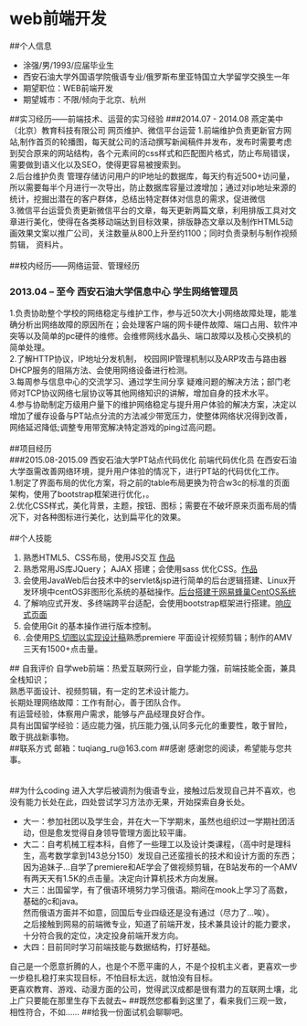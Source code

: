 # web前端开发
##个人信息
<ul>
		<li>涂强/男/1993/应届毕业生</li>
		<li>西安石油大学外国语学院俄语专业/俄罗斯布里亚特国立大学留学交换生一年</li>
		<li>期望职位：WEB前端开发</li>
		<li>期望城市：不限/倾向于北京、杭州</li>
</ul>

##实习经历——前端技术、运营的实习经验
###2014.07 - 2014.08  燕定美中（北京）教育科技有限公司  网页维护、微信平台运营
1.前端维护负责更新官方网站,制作首页的轮播图，每天就公司的活动撰写新闻稿件并发布，发布时需要考虑到契合原来的网站结构，各个元素间的css样式和匹配图片格式，防止布局错误，需要做到语义化以及SEO，使得更容易被搜索到。<br>
2.后台维护负责 管理存储访问用户的IP地址的数据库，每天约有近500+访问量，所以需要每半个月进行一次导出，防止数据库容量过渡增加；通过对ip地址来源的统计，挖掘出潜在的客户群体，总结出特定群体对信息的需求，促进微信<br>
3.微信平台运营负责更新微信平台的文章，每天更新两篇文章，利用排版工具对文章进行美化，使得在各类移动端达到目标效果，排版静态文章以及制作HTML5动画效果文案以推广公司，关注数量从800上升至约1100；同时负责录制与制作视频剪辑， 资料片。<br>
<br>
##校内经历——网络运营、管理经历
### 2013.04 – 至今  西安石油大学信息中心	学生网络管理员
1.负责协助整个学校的网络稳定与维护工作，参与近50次大小网络故障处理，能准确分析出网络故障的原因所在；会处理客户端的网卡硬件故障、端口占用、软件冲突等以及简单的pc硬件的维修。会维修网线水晶头、端口故障以及核心交换机的简单处理。<br>
2.了解HTTP协议，IP地址分发机制，  校园网IP管理机制以及ARP攻击与路由器DHCP服务的阻隔方法、会使用网络设备进行检测。<br>
3.每周参与信息中心的交流学习、通过学生间分享 疑难问题的解决方法；部门老师对TCP协议网络七层协议等其他网络知识的讲解，增加自身的技术水平。<br>
4.参与协助制定万级用户量下的维护网络稳定与提升用户体验的解决方案，决定以增加了缓存设备与PT站点分流的方法减少带宽压力，使整体网络状况得到改善，网络延迟降低;调整专用带宽解决特定游戏的ping过高问题。<br>
<br>
##项目经历	
###2015.08-2015.09	西安石油大学PT站点代码优化	前端代码优化员
在西安石油大学亟需改善网络环境，提升用户体验的情况下，进行PT站的代码优化工作。<br>
1.制定了界面布局的优化方案，将之前的table布局更换为符合w3c的标准的页面架构，使用了bootstrap框架进行优化，。<br>
2.优化CSS样式，美化背景，主题，按钮、图标；需要在不破坏原来页面布局的情况下，对各种图标进行美化，达到扁平化的效果。<br>
<br>
##个人技能
<ol>
		<li>熟悉HTML5、CSS布局，使用JS交互  <a href="https://youlitu.github.io/Project/javaScriptFor12/javascriptFor12-index.html">作品</a></li>
		<li>熟悉常用JS库JQuery； AJAX 搭建；会使用sass 优化CSS。<a href="https://youlitu.github.io/">作品</a></li>
		<li>会使用JavaWeb后台技术中的servlet&jsp进行简单的后台逻辑搭建、Linux开发环境中centOS非图形化系统的基础操作。<a href="https://youlitu.github.io/Project/module/moduleTestIndex.html">后台搭建于网易蜂巢CentOS系统</a></li>
		<li>了解响应式开发、多终端跨平台适配，会使用bootstrap框架进行搭建。<a href="https://youlitu.github.io/Project/Gitify/PeojectGitify.html">响应式页面</a></li>
		<li>会使用Git 的基本操作进行版本控制。</li>
		<li>.会使用<a href="https://youlitu.github.io/Project/caso/casoIndex.html ">PS 切图以实现设计稿</a>熟悉premiere 平面设计视频剪辑；制作的AMV三天有1500+点击量。</li>
</ol>
## 自我评价	
自学web前端：热爱互联网行业，自学能力强，前端技能全面，兼具全栈知识；<br>
熟悉平面设计、视频剪辑，有一定的艺术设计能力。<br>
长期处理网络故障：工作有耐心，善于团队合作。<br>
有运营经验，体察用户需求，能够与产品经理良好合作。<br>
具有出国留学经验：适应能力强，抗压能力强,认同多元化的重要性，敢于冒险，敢于挑战新事物。<br>
##联系方式
邮箱：tuqiang_ru@163.com
##感谢
感谢您的阅读，希望能与您共事。
<br><br><br>
##为什么coding
进入大学后被调剂为俄语专业，接触过后发现自己并不喜欢，也没有能力长处在此，四处尝试学习方法亦无果，开始探索自身长处。
	<ul>
		<li>大一：参加社团以及学生会，并在大一下学期末，虽然也组织过一学期社团活动，但是愈发觉得自身领导管理方面比较平庸。</li>
		<li>大二：自考机械工程本科，自修了一些理工以及设计类课程，（高中时是理科生，高考数学拿到143总分150）发现自己还蛮擅长的技术和设计方面的东西；<br>因为追妹子...自学了premiere和AE学会了做视频剪辑，在B站发布的一个AMV有两天天有1.5K的点击量。决定向计算机技术方向发展。</li>
		<li>大三：出国留学，有了俄语环境努力学习俄语。期间在mook上学习了高数，基础的c和java。<br>然而俄语方面并不如意，回国后专业四级还是没有通过（尽力了...唉）。<br>之后接触到网易的前端微专业，知道了前端开发，技术兼具设计的能力要求，十分符合我的定位，决定投身前端开发方向。</li>
		<li>大四：目前同时学习前端技能与数据结构，打好基础。</li>
	</ul>

自己是一个愿意折腾的人，也是个不愿平庸的人，不是个投机主义者，更喜欢一步一步稳扎稳打来实现目标，不怕目标太远，就怕没有目标。
<br>更喜欢教育、游戏、动漫方面的公司，觉得武汉成都是很有潜力的互联网土壤，北上广只要能在那里生存下去就去~
##既然您都看到这里了，看来我们三观一致，相性符合，不如……
##给我一份面试机会聊聊吧。

